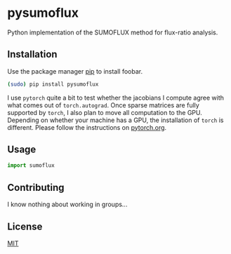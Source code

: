 # pysumoflux

Python implementation of the SUMOFLUX method for flux-ratio analysis.

## Installation

Use the package manager [pip](https://pip.pypa.io/en/stable/) to install foobar.

```bash
(sudo) pip install pysumoflux
```

I use `pytorch` quite a bit to test whether the jacobians I compute agree 
with what comes out of `torch.autograd`. Once sparse matrices are fully supported
by `torch`, I also plan to move all computation to the GPU. Depending on whether 
your machine has a GPU, the installation of `torch` is different. Please follow 
the instructions on [pytorch.org](https://pytorch.org/). 

## Usage

```python
import sumoflux
```

## Contributing
I know nothing about working in groups...

## License
[MIT](https://choosealicense.com/licenses/mit/)